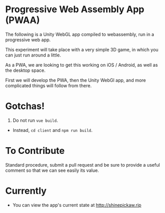 # Progressive Web Assembly App (PWAA)
The following is a Unity WebGL app compiled to webassembly, run in a progressive web app.

This experiment will take place with a very simple 3D game, in which you can just run around a little. 

As a PWA, we are looking to get this working on iOS / Android, as well as the desktop space. 

First we will develop the PWA, then the Unity WebGl app, and more complicated things will follow from there. 

# Gotchas!
1. Do not run `vue build`. 
- Instead, `cd client` and `npm run build`. 

# To Contribute
Standard procedure, submit a pull request and be sure to provide a useful comment so that we can see easily its value.

# Currently
+ You can view the app's current state at http://shinepickaw.rip
